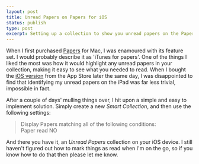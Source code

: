 ```yaml
---
layout: post
title: Unread Papers on Papers for iOS
status: publish
type: post
excerpt: Setting up a collection to show you unread papers on the Papers iOS app
---
```


When I first purchased [Papers][papers] for Mac, I was enamoured with its feature set. I
would probably describe it as 'iTunes for papers'. One of the things I liked
the most was how it would highlight any unread papers in your collection,
making it easy to see what you needed to read. When I bought the [iOS version][papersIOS]
from the App Store later the same day, I was disappointed to find that
identifying my unread papers on the iPad was far less trivial, impossible
in fact.

After a couple of days' mulling things over, I hit upon a simple and easy to
implement solution. Simply create a new _Smart Collection_, and then use the
following settings:

>Display Papers matching all of the following conditions:   
>    Paper read NO

And there you have it, an _Unread Papers_ collection on your iOS device. I
still haven't figured out how to mark things as read when I'm on the go, so if
you know how to do that then please let me know.

[papers]: http://www.mekentosj.com/papers/
[papersIOS]: http://itunes.apple.com/gb/app/papers/id304655618?mt=8
